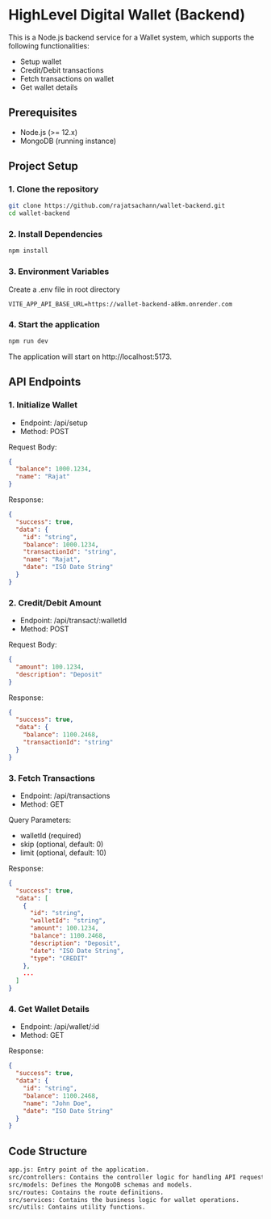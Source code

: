 # HighLevel Digital Wallet (Backend)

This is a Node.js backend service for a Wallet system, which supports the following functionalities:

- Setup wallet
- Credit/Debit transactions
- Fetch transactions on wallet
- Get wallet details

## Prerequisites

- Node.js (>= 12.x)
- MongoDB (running instance)

## Project Setup

### 1. Clone the repository

```bash
git clone https://github.com/rajatsachann/wallet-backend.git
cd wallet-backend
```
### 2. Install Dependencies
```bash
npm install
```
### 3. Environment Variables
Create a .env file in root directory
```
VITE_APP_API_BASE_URL=https://wallet-backend-a8km.onrender.com
```
### 4. Start the application
```bash
npm run dev
```
The application will start on http://localhost:5173.

## API Endpoints 

### 1. Initialize Wallet

- Endpoint: /api/setup
- Method: POST

Request Body:

```json
{
  "balance": 1000.1234,
  "name": "Rajat"
}
```
Response:

``` json
{
  "success": true,
  "data": {
    "id": "string",
    "balance": 1000.1234,
    "transactionId": "string",
    "name": "Rajat",
    "date": "ISO Date String"
  }
}
```

### 2. Credit/Debit Amount

- Endpoint: /api/transact/:walletId
- Method: POST

Request Body:

```json
{
  "amount": 100.1234,
  "description": "Deposit"
}
```

Response:

```json
{
  "success": true,
  "data": {
    "balance": 1100.2468,
    "transactionId": "string"
  }
}
```

### 3. Fetch Transactions

- Endpoint: /api/transactions
- Method: GET

Query Parameters:

- walletId (required)
- skip (optional, default: 0)
- limit (optional, default: 10)

Response:

```json
{
  "success": true,
  "data": [
    {
      "id": "string",
      "walletId": "string",
      "amount": 100.1234,
      "balance": 1100.2468,
      "description": "Deposit",
      "date": "ISO Date String",
      "type": "CREDIT"
    },
    ...
  ]
}
```

### 4. Get Wallet Details

- Endpoint: /api/wallet/:id
- Method: GET

Response:

```json
{
  "success": true,
  "data": {
    "id": "string",
    "balance": 1100.2468,
    "name": "John Doe",
    "date": "ISO Date String"
  }
}
```

## Code Structure
``` markdown
app.js: Entry point of the application.
src/controllers: Contains the controller logic for handling API requests.
src/models: Defines the MongoDB schemas and models.
src/routes: Contains the route definitions.
src/services: Contains the business logic for wallet operations.
src/utils: Contains utility functions.
```


